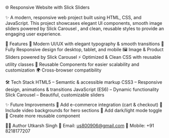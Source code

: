 🌐 Responsive Website with Slick Sliders

✨ A modern, responsive web project built using HTML, CSS, and JavaScript.
This project showcases elegant UI components, smooth image sliders powered by Slick Carousel
, and clean, reusable styles to provide an engaging user experience.

🚀 Features
🎨 Modern UI/UX with elegant typography & smooth transitions
📱 Fully Responsive design for desktop, tablet, and mobile
🖼️ Image & Product Sliders powered by Slick Carousel
⚡ Optimized & Clean CSS with reusable utility classes
🔄 Reusable Components for easier scalability and customization
🌍 Cross-browser compatibility

🛠️ Tech Stack
HTML5 – Semantic & accessible markup
CSS3 – Responsive design, animations & transitions
JavaScript (ES6) – Dynamic functionality
Slick Carousel – Beautiful, customizable sliders

✨ Future Improvements
🛒 Add e-commerce integration (cart & checkout)
🎥 Include video backgrounds for hero sections
🌈 Add dark/light mode toggle
🧩 Create more reusable component

🧑‍💻 Author
Utkarsh Singh
📧 Email: us800906@gmail.com
📱 Mobile: +91 8218177207



